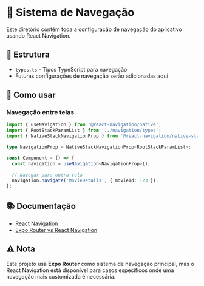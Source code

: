 # 🧭 Sistema de Navegação

Este diretório contém toda a configuração de navegação do aplicativo usando React Navigation.

## 📁 Estrutura

- `types.ts` - Tipos TypeScript para navegação
- Futuras configurações de navegação serão adicionadas aqui

## 🚀 Como usar

### Navegação entre telas

```typescript
import { useNavigation } from '@react-navigation/native';
import { RootStackParamList } from '../navigation/types';
import { NativeStackNavigationProp } from '@react-navigation/native-stack';

type NavigationProp = NativeStackNavigationProp<RootStackParamList>;

const Component = () => {
  const navigation = useNavigation<NavigationProp>();
  
  // Navegar para outra tela
  navigation.navigate('MovieDetails', { movieId: 123 });
};
```

## 📚 Documentação

- [React Navigation](https://reactnavigation.org/)
- [Expo Router vs React Navigation](https://docs.expo.dev/router/migrate/from-react-navigation/)

## ⚠️ Nota

Este projeto usa **Expo Router** como sistema de navegação principal, mas o React Navigation está disponível para casos específicos onde uma navegação mais customizada é necessária.

